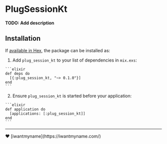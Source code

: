 # PlugSessionKt

**TODO: Add description**

## Installation

If [available in Hex](https://hex.pm/docs/publish), the package can be installed as:

  1. Add `plug_session_kt` to your list of dependencies in `mix.exs`:

    ```elixir
    def deps do
      [{:plug_session_kt, "~> 0.1.0"}]
    end
    ```

  2. Ensure `plug_session_kt` is started before your application:

    ```elixir
    def application do
      [applications: [:plug_session_kt]]
    end
    ```

<hr>
&#9829;&nbsp;[iwantmyname](https://iwantmyname.com/)
